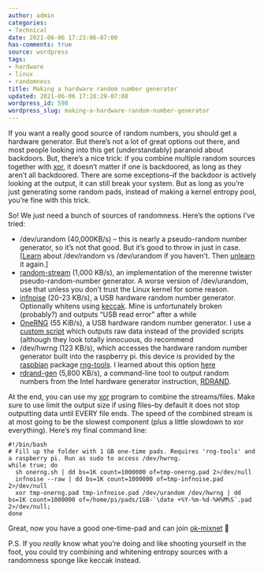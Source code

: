 ```yaml
---
author: admin
categories:
- Technical
date: 2021-06-06 17:23:06-07:00
has-comments: true
source: wordpress
tags:
- hardware
- linux
- randomness
title: Making a hardware random number generator
updated: 2021-06-06 17:28:29-07:00
wordpress_id: 598
wordpress_slug: making-a-hardware-random-number-generator
---
```

If you want a really good source of random numbers, you should get a hardware generator. But there’s not a lot of great options out there, and most people looking into this get (understandably) paranoid about backdoors. But, there’s a nice trick: if you combine multiple random sources together with [xor](https://github.com/za3k/short-programs#xor), it doesn’t matter if one is backdoored, as long as they aren’t all backdoored. There are some exceptions–if the backdoor is actively looking at the output, it can still break your system. But as long as you’re just generating some random pads, instead of making a kernel entropy pool, you’re fine with this trick.

So! We just need a bunch of sources of randomness. Here’s the options I’ve tried:

-   /dev/urandom (40,000KB/s) – this is nearly a pseudo-random number generator, so it’s not that good. But it’s good to throw in just in case. \[[Learn](https://stackoverflow.com/questions/23712581/differences-between-random-and-urandom) about /dev/random vs /dev/urandom if you haven’t. Then [unlearn](https://www.2uo.de/myths-about-urandom/) it again.\]
-   [random-stream](https://github.com/za3k/short-programs#prng) (1,000 KB/s), an implementation of the merenne twister pseudo-random-number generator. A worse version of /dev/urandom, use that unless you don’t trust the Linux kernel for some reason.
-   [infnoise](https://github.com/waywardgeek/infnoise) (20-23 KB/s), a USB hardware random number generator. Optionally whitens using [keccak](https://en.wikipedia.org/wiki/SHA-3). Mine is unfortunately broken (probably?) and outputs “USB read error” after a while
-   [OneRNG](https://onerng.info/) (55 KiB/s), a USB hardware random number generator. I use a [custom script](https://gist.github.com/za3k/64faa4aa0a9ecb338a8af8b0569fccb6) which outputs raw data instead of the provided scripts (although they look totally innocuous, do recommend
-   /dev/hwrng (123 KB/s), which accesses the hardware random number generator built into the raspberry pi. this device is provided by the [raspbian](https://packages.debian.org/buster/rng-tools-debian) package [rng-tools](https://github.com/nhorman/rng-tools). I learned about this option [here](https://scruss.com/blog/2013/06/07/well-that-was-unexpected-the-raspberry-pis-hardware-random-number-generator/)
-   [rdrand-gen](https://github.com/jtulak/RdRand) (5,800 KB/s), a command-line tool to output random numbers from the Intel hardware generator instruction, [RDRAND](https://en.wikipedia.org/wiki/RDRAND).

At the end, you can use my [xor](https://github.com/za3k/short-programs#xor) program to combine the streams/files. Make sure to use limit the output size if using files–by default it does not stop outputting data until EVERY file ends. The speed of the combined stream is at most going to be the slowest component (plus a little slowdown to xor everything). Here’s my final command line:

```
#!/bin/bash
# Fill up the folder with 1 GB one-time pads. Requires 'rng-tools' and a raspberry pi. Run as sudo to access /dev/hwrng.
while true; do
  sh onerng.sh | dd bs=1K count=1000000 of=tmp-onerng.pad 2>/dev/null
  infnoise --raw | dd bs=1K count=1000000 of=tmp-infnoise.pad 2>/dev/null
  xor tmp-onerng.pad tmp-infnoise.pad /dev/urandom /dev/hwrng | dd bs=1K count=1000000 of=/home/pi/pads/1GB-`\date +%Y-%m-%d-%H%M%S`.pad 2>/dev/null;
done
```

Great, now you have a good one-time-pad and can join [ok-mixnet](https://za3k.com/ok-mixnet.md) 🙂

P.S. If you *really* know what you’re doing and like shooting yourself in the foot, you could try combining and whitening entropy sources with a randomness sponge like keccak instead.
